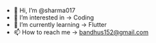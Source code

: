 - 👋 Hi, I’m @sharma017
- 👀 I’m interested in -> Coding
- 🌱 I’m currently learning -> Flutter
- 📫 How to reach me  -> bandhus152@gmail.com

<!---
sharma017/sharma017 is a ✨ special ✨ repository because its `README.md` (this file) appears on your GitHub profile.
You can click the Preview link to take a look at your changes.
--->
